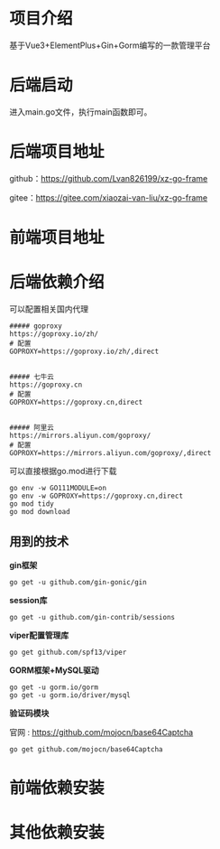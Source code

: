 # 项目介绍

基于Vue3+ElementPlus+Gin+Gorm编写的一款管理平台

# 后端启动

进入main.go文件，执行main函数即可。

# 后端项目地址

github：https://github.com/Lvan826199/xz-go-frame

gitee：https://gitee.com/xiaozai-van-liu/xz-go-frame

# 前端项目地址


# 后端依赖介绍

可以配置相关国内代理

```shell
##### goproxy
https://goproxy.io/zh/
# 配置
GOPROXY=https://goproxy.io/zh/,direct


##### 七牛云
https://goproxy.cn
# 配置
GOPROXY=https://goproxy.cn,direct


##### 阿里云
https://mirrors.aliyun.com/goproxy/
# 配置
GOPROXY=https://mirrors.aliyun.com/goproxy/,direct
```



可以直接根据go.mod进行下载

```shell
go env -w GO111MODULE=on
go env -w GOPROXY=https://goproxy.cn,direct
go mod tidy
go mod download
```

## 用到的技术

**gin框架**

```shell
go get -u github.com/gin-gonic/gin
```

**session库**

```shell
go get -u github.com/gin-contrib/sessions
```

**viper配置管理库**

```shell
go get github.com/spf13/viper
```
**GORM框架+MySQL驱动**

```shell
go get -u gorm.io/gorm
go get -u gorm.io/driver/mysql
```

**验证码模块**

官网 : https://github.com/mojocn/base64Captcha

```shell
go get github.com/mojocn/base64Captcha
```

# 前端依赖安装


# 其他依赖安装

